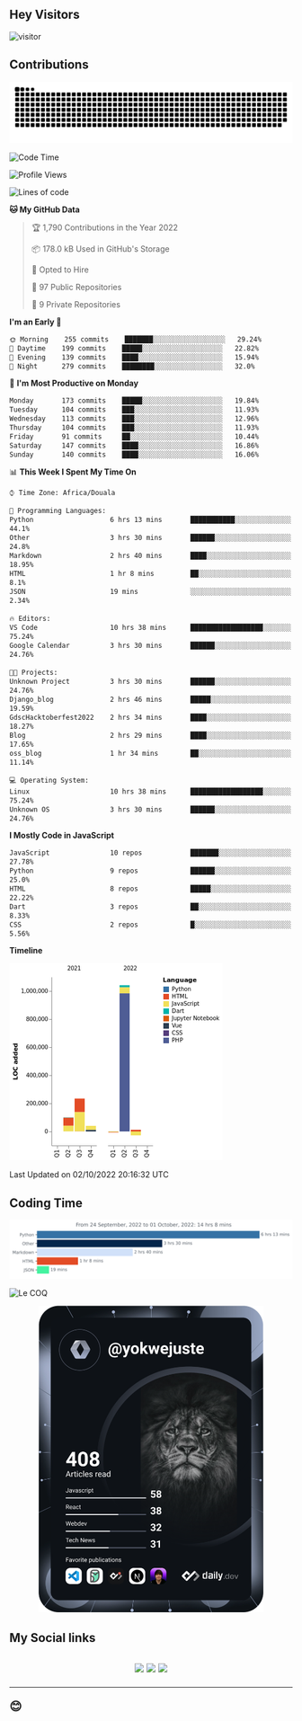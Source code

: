 ## Hey Visitors
![visitor](https://profile-counter.glitch.me/yokwejuste/count.svg)

## Contributions
<p align="center">
  <img src="https://raw.githubusercontent.com/yokwejuste/yokwejuste/output/github-contribution-grid-snake.svg" />
</p>

<!--START_SECTION:waka-->
![Code Time](http://img.shields.io/badge/Code%20Time-1%2C118%20hrs%2055%20mins-blue)

![Profile Views](http://img.shields.io/badge/Profile%20Views-11-blue)

![Lines of code](https://img.shields.io/badge/From%20Hello%20World%20I%27ve%20Written-1%20Million%20lines%20of%20code-blue)

**🐱 My GitHub Data** 

> 🏆 1,790 Contributions in the Year 2022
 > 
> 📦 178.0 kB Used in GitHub's Storage 
 > 
> 💼 Opted to Hire
 > 
> 📜 97 Public Repositories 
 > 
> 🔑 9 Private Repositories  
 > 
**I'm an Early 🐤** 

```text
🌞 Morning    255 commits    ███████░░░░░░░░░░░░░░░░░░   29.24% 
🌆 Daytime    199 commits    █████░░░░░░░░░░░░░░░░░░░░   22.82% 
🌃 Evening    139 commits    ████░░░░░░░░░░░░░░░░░░░░░   15.94% 
🌙 Night      279 commits    ████████░░░░░░░░░░░░░░░░░   32.0%

```
📅 **I'm Most Productive on Monday** 

```text
Monday       173 commits    █████░░░░░░░░░░░░░░░░░░░░   19.84% 
Tuesday      104 commits    ███░░░░░░░░░░░░░░░░░░░░░░   11.93% 
Wednesday    113 commits    ███░░░░░░░░░░░░░░░░░░░░░░   12.96% 
Thursday     104 commits    ███░░░░░░░░░░░░░░░░░░░░░░   11.93% 
Friday       91 commits     ██░░░░░░░░░░░░░░░░░░░░░░░   10.44% 
Saturday     147 commits    ████░░░░░░░░░░░░░░░░░░░░░   16.86% 
Sunday       140 commits    ████░░░░░░░░░░░░░░░░░░░░░   16.06%

```


📊 **This Week I Spent My Time On** 

```text
⌚︎ Time Zone: Africa/Douala

💬 Programming Languages: 
Python                   6 hrs 13 mins       ███████████░░░░░░░░░░░░░░   44.1% 
Other                    3 hrs 30 mins       ██████░░░░░░░░░░░░░░░░░░░   24.8% 
Markdown                 2 hrs 40 mins       ████░░░░░░░░░░░░░░░░░░░░░   18.95% 
HTML                     1 hr 8 mins         ██░░░░░░░░░░░░░░░░░░░░░░░   8.1% 
JSON                     19 mins             ░░░░░░░░░░░░░░░░░░░░░░░░░   2.34%

🔥 Editors: 
VS Code                  10 hrs 38 mins      ██████████████████░░░░░░░   75.24% 
Google Calendar          3 hrs 30 mins       ██████░░░░░░░░░░░░░░░░░░░   24.76%

🐱‍💻 Projects: 
Unknown Project          3 hrs 30 mins       ██████░░░░░░░░░░░░░░░░░░░   24.76% 
Django_blog              2 hrs 46 mins       █████░░░░░░░░░░░░░░░░░░░░   19.59% 
GdscHacktoberfest2022    2 hrs 34 mins       ████░░░░░░░░░░░░░░░░░░░░░   18.27% 
Blog                     2 hrs 29 mins       ████░░░░░░░░░░░░░░░░░░░░░   17.65% 
oss_blog                 1 hr 34 mins        ██░░░░░░░░░░░░░░░░░░░░░░░   11.14%

💻 Operating System: 
Linux                    10 hrs 38 mins      ██████████████████░░░░░░░   75.24% 
Unknown OS               3 hrs 30 mins       ██████░░░░░░░░░░░░░░░░░░░   24.76%

```

**I Mostly Code in JavaScript** 

```text
JavaScript               10 repos            ███████░░░░░░░░░░░░░░░░░░   27.78% 
Python                   9 repos             ██████░░░░░░░░░░░░░░░░░░░   25.0% 
HTML                     8 repos             █████░░░░░░░░░░░░░░░░░░░░   22.22% 
Dart                     3 repos             ██░░░░░░░░░░░░░░░░░░░░░░░   8.33% 
CSS                      2 repos             █░░░░░░░░░░░░░░░░░░░░░░░░   5.56%

```


**Timeline**

![Chart not found](https://raw.githubusercontent.com/yokwejuste/yokwejuste/master/charts/bar_graph.png) 


 Last Updated on 02/10/2022 20:16:32 UTC
<!--END_SECTION:waka-->

## Coding Time

[![wakatime-stats](https://github.com/yokwejuste/yokwejuste/blob/master/images/stat.svg)](https://wakatime.com/@yokwejuste)

![Le COQ](https://metrics.lecoq.io/yokwejuste/)
<p align="center">
  <a href="#"><img src="https://github.com/yokwejuste/yokwejuste/blob/master/devcard.svg" width="400" alt="Yonkeu K. Steve's Dev Card"/></a>
</p>
<h2>My Social links<h2>
<p align="center">
  <a href="https://twitter.com/yokwejuste"><img src="https://img.shields.io/badge/twitter-%231DA1F2.svg?style=for-the-badge&logo=Twitter&logoColor=white"></a>
  <a href="https://linkedin.com/in/yokwejuste"><img src="https://img.shields.io/badge/linkedin-%230077B5.svg?style=for-the-badge&logo=linkedin&logoColor=white"></a>
  <a href="https://instagram.com/yokwejuste0"><img src="https://img.shields.io/badge/instagram-%23E4405F.svg?style=for-the-badge&logo=Instagram&logoColor=white"></a>
</p>
<hr>
😊
